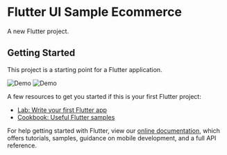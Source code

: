 # Flutter UI Sample Ecommerce

A new Flutter project.

## Getting Started

This project is a starting point for a Flutter application.

![Demo](https://user-images.githubusercontent.com/91531949/148401300-2f5ff5b9-9e09-4f4b-8246-acbdd4c670fd.png)
![Demo](https://user-images.githubusercontent.com/91531949/148401881-5467b9bc-3e96-4f79-a643-1e41468c5c93.png)

 
 

A few resources to get you started if this is your first Flutter project:

- [Lab: Write your first Flutter app](https://flutter.dev/docs/get-started/codelab)
- [Cookbook: Useful Flutter samples](https://flutter.dev/docs/cookbook)

For help getting started with Flutter, view our
[online documentation](https://flutter.dev/docs), which offers tutorials,
samples, guidance on mobile development, and a full API reference.
